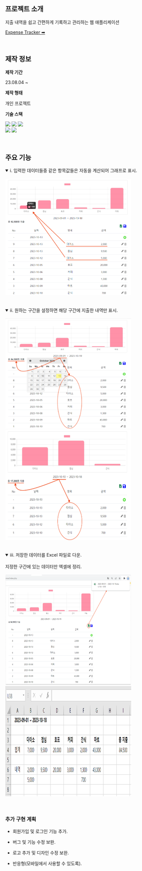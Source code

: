 ## 프로젝트 소개

지출 내역을 쉽고 간편하게 기록하고 관리하는 웹 애플리케이션

[Expense Tracker ➡](http://mys.dothome.co.kr/expense/index.php) <br>

<br>

## 제작 정보

**제작 기간**

23.08.04 ~

**제작 형태**

개인 프로젝트

**기술 스택**

<img src="https://img.shields.io/badge/jQuery-0769AD?style=for-the-badge&logo=jQuery&logoColor=white"> <img src="https://img.shields.io/badge/PHP-777BB4?style=for-the-badge&logo=PHP&logoColor=white">
<img src="https://img.shields.io/badge/MySQL-4479A1?style=for-the-badge&logo=MySQL&logoColor=white"> <br>
<img src="https://img.shields.io/badge/Chart.js-FF6384?style=for-the-badge&logo=Chart.js&logoColor=white">
<img src="https://img.shields.io/badge/ExcelJS-217346?style=for-the-badge&logo=ExcelJS&logoColor=white">

<br>

## 주요 기능


<details open>
    <summary> i. 입력한 데이터들중 같은 항목값들은 자동을 계산되어 그래프로 표시. </summary>
    <br>
    <img src="asset/README/features1.png" width="400px" />
    <br> <br>
</details>

<br>

<details open>
    <summary> ii. 원하는 구간을 설정하면 해당 구간에 지출한 내역만 표시.</summary>
    <br>
    <img src="asset/README/features2-1.png" width="400px" height="350px"/> &nbsp;
    <img src="asset/README/features2-2.png" width="400px" height="350px"/>
    <br> <br>
</details>

<br>

<details open>
    <summary> iii. 저장한 데이터를 Excel 파일로 다운. </summary>
    <br>
    지정한 구간에 있는 데이터만 엑셀에 정리. 
    <br>  <br>
    <img src="asset/README/features3-1.png" width="400px" height="350px" /> &nbsp;
    <img src="asset/README/features3-2.png" width="400px" height="350px" />
    <br> <br>
</details>

<br> 

### 추가 구현 계획

- 회원가입 및 로그인 기능 추가.

- 버그 및 기능 수정 보완.

- 로고 추가 및 디자인 수정 보완.

- 반응형(모바일에서 사용할 수 있도록).
